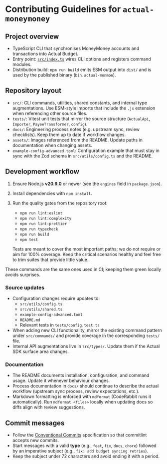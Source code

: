 # Contributing Guidelines for `actual-moneymoney`

## Project overview

- TypeScript CLI that synchronises MoneyMoney accounts and transactions into
  Actual Budget.
- Entry point: [`src/index.ts`](src/index.ts) wires CLI options and registers
  command modules.
- Distribution build: `npm run build` emits ESM output into `dist/` and is used
  by the published binary (`bin.actual-monmon`).

## Repository layout

- `src/`: CLI commands, utilities, shared constants, and internal type
  augmentations. Use ESM-style imports that include the `.js` extension when
  referencing other source files.
- `tests/`: Vitest unit tests that mirror the source structure (`ActualApi`,
  `Importer`, `PayeeTransformer`, `config`).
- `docs/`: Engineering process notes (e.g. upstream sync, review checklists).
  Keep them up to date if workflow changes.
- `assets/`: Images referenced from the README. Update paths in documentation
  when changing assets.
- `example-config-advanced.toml`: Configuration example that must stay in sync
  with the Zod schema in `src/utils/config.ts` and the README.

## Development workflow

1. Ensure Node.js **v20.9.0** or newer (see the `engines` field in
   `package.json`).

1. Install dependencies with `npm install`.

1. Run the quality gates from the repository root:

   - `npm run lint:eslint`
   - `npm run lint:complexity`
   - `npm run lint:prettier`
   - `npm run typecheck`
   - `npm run build`
   - `npm test`

   Tests are meant to cover the most important paths; we do not require or aim
   for 100% coverage. Keep the critical scenarios healthy and feel free to trim
   suites that provide little value.

These commands are the same ones used in CI; keeping them green locally avoids
surprises.

### Source updates

- Configuration changes require updates to:
  - `src/utils/config.ts`
  - `src/utils/shared.ts`
  - `example-config-advanced.toml`
  - `README.md`
  - Relevant tests in `tests/config.test.ts`
- When adding new CLI functionality, mirror the existing command pattern under
  `src/commands/` and provide coverage in the corresponding `tests/` file.
- Internal API augmentations live in `src/types/`. Update them if the Actual SDK
  surface area changes.

### Documentation

- The README documents installation, configuration, and command usage. Update it
  whenever behaviour changes.
- Process documentation in `docs/` should continue to describe the actual
  workflow (upstream sync process, review expectations, etc.).
- Markdown formatting is enforced with `mdformat` (CodeRabbit runs it
  automatically). Run `mdformat <files>` locally when updating docs so diffs
  align with review suggestions.

## Commit messages

- Follow the [Conventional Commits](https://www.conventionalcommits.org/)
  specification so that commitlint accepts new commits.
- Start messages with a valid **type** (e.g., `feat`, `fix`, `docs`, `chore`)
  followed by an imperative subject (e.g., `fix: add budget syncing retries`).
- Keep the subject under 72 characters and avoid ending it with a period.
